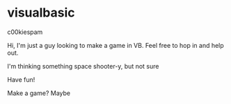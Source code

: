 # visualbasic

c00kiespam

Hi, I'm just a guy looking to make a game in VB.
Feel free to hop in and help out.

I'm thinking something space shooter-y, but not sure

Have fun!

Make a game? Maybe
